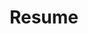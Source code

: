 ---
title: Resume
layout: cv
actions:
  - label: "Download as PDF"
    icon: pdf
    url: "https://drive.google.com/file/d/14s__4lOzOyBRYfOfANXWjplJKL4cF8AC/view?usp=sharing"
sub_title: |
  Engineer Stu. <i class="em em-rocket"></i> - Programmer <i class="em em-computer"></i> - Innovator <i class="em em-bulb"></i>
---
